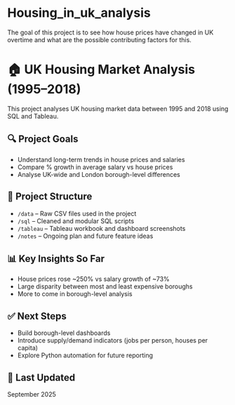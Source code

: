 # Housing_in_uk_analysis

The goal of this project is to see how house prices have changed in UK overtime and what are the possible contributing factors for this. 


# 🏠 UK Housing Market Analysis (1995–2018)

This project analyses UK housing market data between 1995 and 2018 using SQL and Tableau. 

## 🔍 Project Goals
- Understand long-term trends in house prices and salaries
- Compare % growth in average salary vs house prices
- Analyse UK-wide and London borough-level differences

## 📁 Project Structure
- `/data` – Raw CSV files used in the project
- `/sql` – Cleaned and modular SQL scripts
- `/tableau` – Tableau workbook and dashboard screenshots
- `/notes` – Ongoing plan and future feature ideas

## 📊 Key Insights So Far
- House prices rose ~250% vs salary growth of ~73%
- Large disparity between most and least expensive boroughs
- More to come in borough-level analysis

## ✅ Next Steps
- Build borough-level dashboards
- Introduce supply/demand indicators (jobs per person, houses per capita)
- Explore Python automation for future reporting

## 📅 Last Updated
September 2025
